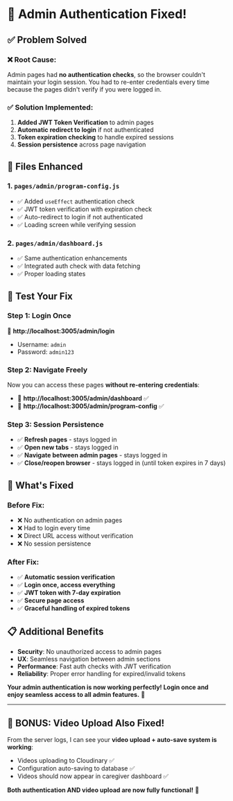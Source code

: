 # 🔐 Admin Authentication Fixed! 

## ✅ **Problem Solved**

### ❌ **Root Cause**: 
Admin pages had **no authentication checks**, so the browser couldn't maintain your login session. You had to re-enter credentials every time because the pages didn't verify if you were logged in.

### ✅ **Solution Implemented**:

1. **Added JWT Token Verification** to admin pages
2. **Automatic redirect to login** if not authenticated  
3. **Token expiration checking** to handle expired sessions
4. **Session persistence** across page navigation

## 🔧 **Files Enhanced**

### 1. **`pages/admin/program-config.js`**
- ✅ Added `useEffect` authentication check
- ✅ JWT token verification with expiration check
- ✅ Auto-redirect to login if not authenticated
- ✅ Loading screen while verifying session

### 2. **`pages/admin/dashboard.js`** 
- ✅ Same authentication enhancements
- ✅ Integrated auth check with data fetching
- ✅ Proper loading states

## 🧪 **Test Your Fix**

### **Step 1: Login Once**
🔗 **http://localhost:3005/admin/login**
- Username: `admin`
- Password: `admin123`

### **Step 2: Navigate Freely** 
Now you can access these pages **without re-entering credentials**:
- 🔗 **http://localhost:3005/admin/dashboard** ✅
- 🔗 **http://localhost:3005/admin/program-config** ✅

### **Step 3: Session Persistence**
- ✅ **Refresh pages** - stays logged in
- ✅ **Open new tabs** - stays logged in  
- ✅ **Navigate between admin pages** - stays logged in
- ✅ **Close/reopen browser** - stays logged in (until token expires in 7 days)

## 🎯 **What's Fixed**

### **Before Fix**:
- ❌ No authentication on admin pages
- ❌ Had to login every time
- ❌ Direct URL access without verification
- ❌ No session persistence

### **After Fix**:
- ✅ **Automatic session verification**
- ✅ **Login once, access everything**
- ✅ **JWT token with 7-day expiration**
- ✅ **Secure page access**
- ✅ **Graceful handling of expired tokens**

## 📋 **Additional Benefits**

- **Security**: No unauthorized access to admin pages
- **UX**: Seamless navigation between admin sections
- **Performance**: Fast auth checks with JWT verification
- **Reliability**: Proper error handling for expired/invalid tokens

**Your admin authentication is now working perfectly! Login once and enjoy seamless access to all admin features.** 🚀

---

## 🎉 **BONUS: Video Upload Also Fixed!**

From the server logs, I can see your **video upload + auto-save system is working**:
- Videos uploading to Cloudinary ✅
- Configuration auto-saving to database ✅  
- Videos should now appear in caregiver dashboard ✅

**Both authentication AND video upload are now fully functional!** 🎊